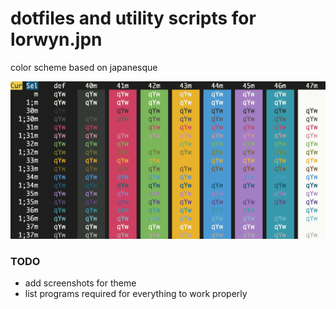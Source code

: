 # dotfiles and utility scripts for lorwyn.jpn

color scheme based on japanesque

![japanesque color scheme ](https://raw.githubusercontent.com/mbadolato/iTerm2-Color-Schemes/master/screenshots/japanesque.png)

### TODO

- add screenshots for theme
- list programs required for everything to work properly
